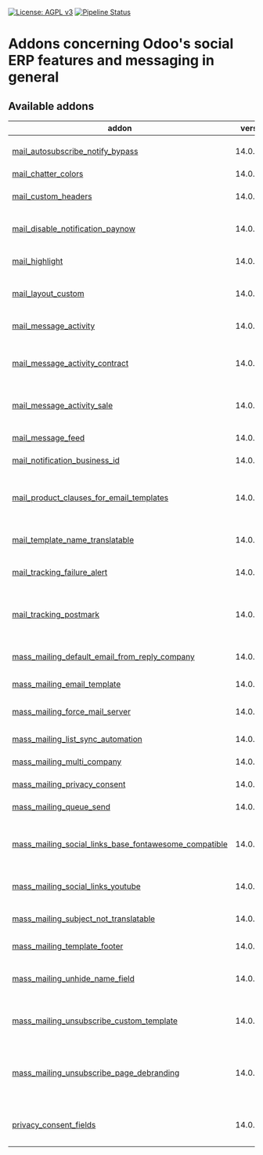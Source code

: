 [![License: AGPL v3](https://img.shields.io/badge/License-AGPL%20v3-blue.svg)](https://www.gnu.org/licenses/agpl-3.0)
[![Pipeline Status](https://gitlab.com/tawasta/odoo/social/badges/14.0-dev/pipeline.svg)](https://gitlab.com/tawasta/odoo/social/-/pipelines/)

Addons concerning Odoo's social ERP features and messaging in general
=====================================================================

[//]: # (addons)

Available addons
----------------
addon | version | summary
--- | --- | ---
[mail_autosubscribe_notify_bypass](mail_autosubscribe_notify_bypass/) | 14.0.1.0.1 | Model-specific way to not send autosubscribe mails
[mail_chatter_colors](mail_chatter_colors/) | 14.0.1.0.0 | Chatter colors
[mail_custom_headers](mail_custom_headers/) | 14.0.1.0.0 | Allow using custom headers when sending email
[mail_disable_notification_paynow](mail_disable_notification_paynow/) | 14.0.1.0.0 | Disable Pay Now notification in mail template
[mail_highlight](mail_highlight/) | 14.0.1.0.0 | Allows highlighting messages based on subtypes
[mail_layout_custom](mail_layout_custom/) | 14.0.1.0.1 | Add a custom layout for mail template
[mail_message_activity](mail_message_activity/) | 14.0.1.0.0 | Auto-create activities from chatter messages
[mail_message_activity_contract](mail_message_activity_contract/) | 14.0.1.0.0 | Auto-create activities from Contract chatter messages
[mail_message_activity_sale](mail_message_activity_sale/) | 14.0.1.0.0 | Auto-create activities from Sale order chatter messages
[mail_message_feed](mail_message_feed/) | 14.0.1.0.0 | Add a mail message feed to Messaging
[mail_notification_business_id](mail_notification_business_id/) | 14.0.1.0.1 | Adds Business ID to mail notification
[mail_product_clauses_for_email_templates](mail_product_clauses_for_email_templates/) | 14.0.1.0.0 | Configure messages for products/categories that can then be appended to mails
[mail_template_name_translatable](mail_template_name_translatable/) | 14.0.1.0.0 | Make mail template name a translatable field
[mail_tracking_failure_alert](mail_tracking_failure_alert/) | 14.0.1.0.4 | Alert user by email if message sending fails
[mail_tracking_postmark](mail_tracking_postmark/) | 14.0.1.0.0 | This module integrates mail_tracking events with Postmark
[mass_mailing_default_email_from_reply_company](mass_mailing_default_email_from_reply_company/) | 14.0.1.0.0 | Mass Mailing Default Email From and Reply Company
[mass_mailing_email_template](mass_mailing_email_template/) | 14.0.1.0.0 | Edits mass mailing email template
[mass_mailing_force_mail_server](mass_mailing_force_mail_server/) | 14.0.1.0.0 | Use secondary mail server for outgoing mass mail
[mass_mailing_list_sync_automation](mass_mailing_list_sync_automation/) | 14.0.1.0.0 | Mass Mailing List Sync Automation
[mass_mailing_multi_company](mass_mailing_multi_company/) | 14.0.1.0.0 | Mass mailing multi company
[mass_mailing_privacy_consent](mass_mailing_privacy_consent/) | 14.0.1.0.0 | Mass mailing privacy consent
[mass_mailing_queue_send](mass_mailing_queue_send/) | 14.0.1.0.0 | Send mass mailing emails with queue
[mass_mailing_social_links_base_fontawesome_compatible](mass_mailing_social_links_base_fontawesome_compatible/) | 14.0.1.0.0 | Replaces mass mailing's social media icon classes to work with OCA's module
[mass_mailing_social_links_youtube](mass_mailing_social_links_youtube/) | 14.0.1.0.0 | Adds Youtube icon support to mass mailing blocks
[mass_mailing_subject_not_translatable](mass_mailing_subject_not_translatable/) | 14.0.1.0.0 | Mass mailing subject not translatable
[mass_mailing_template_footer](mass_mailing_template_footer/) | 14.0.1.0.0 | Mass mailing template footer
[mass_mailing_unhide_name_field](mass_mailing_unhide_name_field/) | 14.0.1.0.0 | Show Mailing objects' Name field also for regular users
[mass_mailing_unsubscribe_custom_template](mass_mailing_unsubscribe_custom_template/) | 14.0.1.0.0 | Custom template when unsubscribing from a mass mail
[mass_mailing_unsubscribe_page_debranding](mass_mailing_unsubscribe_page_debranding/) | 14.0.1.0.0 | Remove Odoo text and copyright from the page where user lands when unsubscribing from mass mailing
[privacy_consent_fields](privacy_consent_fields/) | 14.0.1.0.0 | Adds related subject (partner) and activity fields for privacy consent

[//]: # (end addons)

